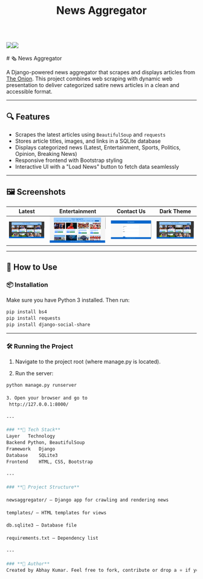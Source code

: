 

</p>
<h1 align = 'center'>News Aggregator</h1>
<br>

<br>

[![](https://img.shields.io/badge/Made_with-Python3-blue?style=for-the-badge&logo=python)](https://www.python.org "Python3")[![](https://img.shields.io/badge/Made_with-Django-blue?style=for-the-badge&logo=django)](https://www.djangoproject.com/ "Django")

</p>
# 🗞️ News Aggregator

A Django-powered news aggregator that scrapes and displays articles from [The Onion](https://www.theonion.com). This project combines web scraping with dynamic web presentation to deliver categorized satire news articles in a clean and accessible format.

---

## 🔍 Features

- Scrapes the latest articles using `BeautifulSoup` and `requests`
- Stores article titles, images, and links in a SQLite database
- Displays categorized news (Latest, Entertainment, Sports, Politics, Opinion, Breaking News)
- Responsive frontend with Bootstrap styling
- Interactive UI with a "Load News" button to fetch data seamlessly

---

## 🖼️ Screenshots

| Latest | Entertainment | Contact Us | Dark Theme |
|--------|---------------|------------|------------|
| ![Latest](Picture1.png) | ![Entertainment](Picture2.png) | ![Contact](Picture3.png) | ![Dark Theme](Picture4.png) |

---

## 🚀 How to Use

### 📦 Installation

Make sure you have Python 3 installed. Then run:

```bash
pip install bs4
pip install requests
pip install django-social-share

```
---

### **🛠️ Running the Project**

1. Navigate to the project root (where manage.py is located).

2. Run the server:

```bash
python manage.py runserver

3. Open your browser and go to
 http://127.0.0.1:8000/

---

### **🧰 Tech Stack**
Layer	Technology
Backend	Python, BeautifulSoup
Framework	Django
Database	SQLite3
Frontend	HTML, CSS, Bootstrap

---

### **📁 Project Structure**

newsaggregator/ – Django app for crawling and rendering news

templates/ – HTML templates for views

db.sqlite3 – Database file

requirements.txt – Dependency list

---

### **👤 Author**
Created by Abhay Kumar. Feel free to fork, contribute or drop a ⭐ if you find it useful!
